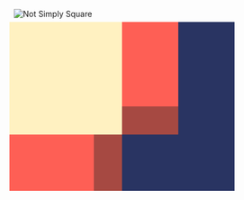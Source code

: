 ![Not Simply Square](https://cssbattle.dev/targets/38.png)

<div class="base">
  <div>
    <div class="lg ylw"></div>
    <div class="md rd rotate"></div>  
  </div>
    <div class="md rd"></div>
</div>
<style>
  .base {
    width: 400px;
    height: 300px;
    display:flex;
    transform: translate(-8px, -8px);
    background: #293462;
  }
  .ylw {
    background: #FFF1C1;
  }
  .rd {
    background:#FE5F55;
  }
  .lg {
    width:200px;
    height:200px;
  }
  .md {
    width:100px;
    height:150px;
    box-shadow: 0px 50px 0px 0px  #A64942;
  }
  .rotate {
    transform: rotate(270deg) translate(25px, 25px);  
  }
</style>